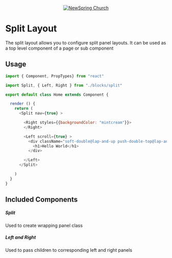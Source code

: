 <p align="center" >
  <a href="http://newspring.cc">
    <img src="https://s3.amazonaws.com/ns.images/newspring/icons/newspring-church-logo-black.png" alt="NewSpring Church" title="NewSpring Church" />
  </a>
</p>

Split Layout
=======================

The split layout allows you to configure split panel layouts. It can be used as a top level component of a page or sub component

## Usage

```javascript
import { Component, PropTypes} from "react"

import Split, { Left, Right } from "./blocks/split"

export default class Home extends Component {

  render () {
    return (
      <Split nav={true} >

        <Right styles={{backgroundColor: "mintcream"}}>
        </Right>

        <Left scroll={true} >
          <div className="soft-double@lap-and-up push-double-top@lap-and-up">
            <h1>Hello World</h1>
          </div>

        </Left>
      </Split>

    )
  }
}

```

## Included Components

##### Split

Used to create wrapping panel class

##### Left and Right

Used to pass children to corresponding left and right panels
